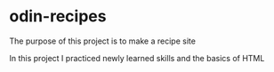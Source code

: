 # odin-recipes

The purpose of this project is to make a recipe site

In this project I practiced newly learned skills and the basics of HTML
